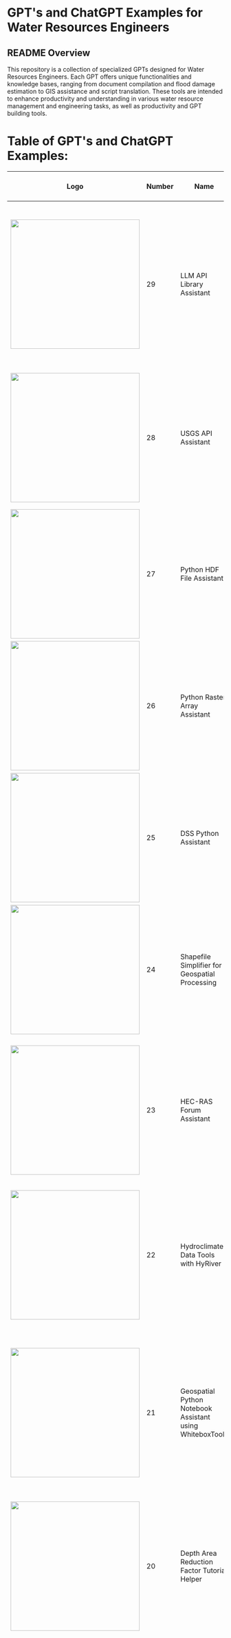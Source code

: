 # GPT's and ChatGPT Examples for Water Resources Engineers

## README Overview
This repository is a collection of specialized GPTs designed for Water Resources Engineers. Each GPT offers unique functionalities and knowledge bases, ranging from document compilation and flood damage estimation to GIS assistance and script translation. These tools are intended to enhance productivity and understanding in various water resource management and engineering tasks, as well as productivity and GPT building tools.

# Table of GPT's and ChatGPT Examples:

| Logo | Number | Name | Description | Read More Link | GPT Link |
|------|--------|------|-------------|----------------|----------|
| <img src="./data/llmaa.png" width="300"> | 29 | LLM API Library Assistant | The LLM API Library Assistant provides tools for interfacing with various large language model APIs. It helps users integrate LLM functionalities into their applications, facilitating tasks such as text generation, summarization, and sentiment analysis. | [Read More](./29_LLM_API_Library_Assistant.md) | [GPT Link](https://chatgpt.com/g/g-5PxwJUJLv-llm-api-python-library-assistant) |
| <img src="./data/usgsaa.png" width="300"> | 28 | USGS API Assistant | This assistant interfaces with various USGS APIs to retrieve and analyze hydrological and geological data. It simplifies accessing datasets such as streamflow records, water quality measurements, and topographic information. | [Read More](./28_USGS_API_Assistant.md) | [GPT Link](https://chatgpt.com/g/g-1R7TUBCwp-usgs-api-assistant) |
| <img src="./data/hdfpa.png" width="300"> | 27 | Python HDF File Assistant | The Python HDF File Assistant facilitates working with HDF5 files, which are commonly used for storing large datasets. It provides functionalities for reading, writing, and querying HDF5 data. | [Read More](./27_Python_HDF_File_Assistant.md) | [GPT Link](https://chatgpt.com/g/g-NGFnf92v8-python-hdf-file-assistant) |
| <img src="./data/praa.png" width="300"> | 26 | Python Raster Array Assistant | This tool assists with the manipulation and analysis of raster data using Python arrays. It supports tasks such as resampling, reclassification, and statistical analysis of raster datasets. | [Read More](./26_Python_Raster_Array_Assistant.md) | [GPT Link](https://chatgpt.com/g/g-BKJnFL5dM-python-raster-array-assistant) |
| <img src="./data/dsspa.png" width="300"> | 25 | DSS Python Assistant | The DSS Python Assistant aids in manipulating and analyzing data stored in the HEC-DSS format, providing Python tools for reading, writing, and visualizing time-series and spatial data. | [Read More](./25_DSS_Python_Assistant.md) | [GPT Link](https://chatgpt.com/g/g-FWpQ5z0f1-dss-python-assistant) |
| <img src="./data/ssgp.png" width="300"> | 24 | Shapefile Simplifier for Geospatial Processing | This assistant focuses on simplifying shapefiles, making them more manageable for geospatial processing tasks. It helps reduce file size and complexity while preserving essential spatial information. | [Read More](./24_Shapefile_Simplifier_for_Geospatial_Processing.md) | [GPT Link](https://chatgpt.com/g/g-R5elOwymd-shapefile-simplifier-for-geospatial-processing) |
| <img src="./data/hrfa.png" width="300"> | 23 | HEC-RAS Forum Assistant | The HEC-RAS Forum Assistant helps users navigate and extract valuable information from HEC-RAS forum discussions, offering solutions to common modeling problems and enhancing the efficiency of using the HEC-RAS software. | [Read More](./23_HEC-RAS_Forum_Assistant.md) | [GPT Link](https://chatgpt.com/g/g-Go2eeZKXw-river-modeling-forum-assistant) |
| <img src="./data/hcdr.png" width="300"> | 22 | Hydroclimate Data Tools with HyRiver | This tool integrates HyRiver, a suite of Python libraries for accessing and analyzing hydroclimate data, providing capabilities for retrieving and processing large-scale climate and hydrological datasets. | [Read More](./22._Hydroclimate_Data_Tools_with_HyRiver.md) | [GPT Link](https://chatgpt.com/g/g-kMw7b9pqj-python-expert-hydroclimate-data-retriever-tools) |
| <img src="./data/gpna_wbt.png" width="300"> | 21 | Geospatial Python Notebook Assistant using WhiteboxTools | This assistant leverages the WhiteboxTools library within a geospatial Python notebook, offering functionalities for terrain analysis, hydrological modeling, and more. It is designed to support geospatial data processing and analysis workflows. | [Read More](./21_Geospatial_Python_Notebook_Assistant_using_WhiteboxTools.md) | [GPT Link](https://chatgpt.com/g/g-fgpBB9Zbm-geospatial-python-notebook-assistant-using-wbt) |
| <img src="./data/darfte.png" width="300"> | 20 | Depth Area Reduction Factor Tutorial Helper | GPT to simplify the tutorial Creating Depth-Area Reduction Curves from Gridded Precipitation Data and provide an alternative to excel plot creation. | [Read More](./20._Depth-Area_Reduction_Curve_Tutorial_Helper.md) | [GPT Link](https://chatgpt.com/g/g-DFItDJe6N-depth-area-reduction-curves-tutorial-helper) |
| | 19 | Free Huggingface Assistants Updated with Llama-3-Instruct and Cohere Command-R Models | With the release of two new Large Language Models (LLMs) that are near GPT-4 level: Llama-3-Instruct and Cohere Command-R, I have updated my free Hugging Face Assistants. These are free versions of ChatGPT's "GPTs" assistants with custom instructions and web search. With the upgrade to models with capabilities and performance comparable to GPT-4, everyone has access to a powerful and free tool for testing and experiencing the latest advancements in LLM technology. | [Multiple GPT Links Inside](./19._Free_Assistants.md) | |
| | 18 | Anthropic's Claude Prompt Examples | Anthropic's Claude Prompt Portfolios feature a selection of highly effective prompts, converted into an invite-only set of GPTs accessible only from this repository. These prompts are tailored to optimize user interaction with GPT+ platforms, enhancing task-specific AI assistance. Each prompt is designed to perform a specific function, ranging from decoding directions to enhancing prose, generating LaTeX code, formulating complex Excel functions, converting data formats, clarifying code, fabricating Python functions, optimizing Python code, and bug fixing. This collection serves as an invaluable tool for users looking to leverage the capabilities of language models for professional tasks. | [Multiple GPT Links Inside](./18_Selection_of_AC_Prompts.md) | |
| | 17 | PDF to Text Conversion and Token Counting Assistant | The PDF to Text Conversion and Token Counting Example facilitates the process of converting PDF documents to text format and counting the number of tokens, using a local environment. This example is particularly useful for preparing large document collections for ingestion by language models such as ChatGPT, Claude and Google Gemini, by analyzing token counts relative to model context window sizes. It supports a variety of document types including governmental and technical manuals, and provides detailed summaries and visualizations of token distribution, assisting users in understanding and managing the text content for better compatibility with AI models. | [ChatGPT Example](./17_Converting_PDF_To_Text_and_Count_Tokens.md) | |
| <img src="./data/wsdsa_logo.png" width="300"> | 16 | Weather Station Daily Summary Assistant | Expert Assistant in GHNCD Weather Station Daily Summaries from AWS Open Data. This GPT is the companion to the GHNCD DSS Comparison Tool script that allows compilation of GHNCD data from AWS and comparison of land based GHNCD stations with DSS gridded precipitation. | [Read More](./16_Weather_Station_Daily_Summary_Assistant.md) | [GPT Link](https://chat.openai.com/g/g-vzcXviTtz-weather-station-daily-summary-assistant) |
| <img src="./data/pnge.png" width="300"> | 15 | Python Notebook GUI Builder | The Python Notebook GUI Builder is a specialized GPT focusing on integrating Tkinter and Tkbootstrap GUIs within Jupyter Notebooks, particularly in a Windows environment using VS Code. The assistant excels in layout design, entry box formatting, and window prioritization, and it communicates in a formal, technical tone. This tool is ideal for those looking to enhance their Jupyter Notebooks with interactive, custom GUI elements, streamlining user input and data presentation. | [Read More](./15_Notebook_GUI_Builder.md) | [GPT](https://chat.openai.com/g/g-TZ19Fr7aK-notebook-gui-builder) |
| <img src="./data/racpae.png" width="300"> | 14 | River Analysis Controller Python API Expert | The River Analysis Controller: Python API Expert was introduced during the February 07 AI in Water Resources Free Webinar hosted by Australian Water School. This is an early, unexplored GPT with access to the pyras library. The intention of this GPT is to create hecrascontroller scripts in python using AI assistance, but has not yet been put to the test! | [Read More](./14_River_Analysis_Controller_Python_API_Expert.md) | [GPT Link](https://chat.openai.com/g/g-IhZ9qC7Gs-river-analysis-controller-python-api-expert) |
| <img src="./data/vrmvh.png" width="300"> | 13 | Virtual River Modeling Vodcast Host | The Virtual River Modeling Vodcast Host, introduced during the February 07 AI in Water Resources Free Webinar by the Australian Water School, is an innovative tool for exploring topics in hydraulic engineering. With access to transcribed episodes of the RAS Solution YouTube Channel, this GPT specializes in responding to queries about past vodcasts and guiding users to specific episodes. Its unique processing of transcripts using Whisper and Mistral-medium technologies ensures intelligent, contextually aware responses. Ideal for delving into detailed discussions on hydraulic modeling, particularly for those seeking insights from the RAS Solution vodcasts. | [Read More](./13_Virtual_River_Modeling_Vodcast_Host.md) | [GPT Link](https://chat.openai.com/g/g-YaMbdBv95-virtual-river-modeling-vodcast-host) |
| <img src="./data/sala_logo.png" width="300"> | 12 | Repo Assistant: Segment Anything Repos | The Repo Assistant: Segment Anything Repos is a specialized tool focused on the FastSAM, Segment-Anything, and Segment-Geospatial repositories. It is designed to assist users in navigating and utilizing these repositories, which are centered around advanced image segmentation technologies. | [Read More](./12_Repo_Assistant_-_Segment_Anything_Repos.md) | [GPT Link](https://chat.openai.com/g/g-NvReGFMYR-repo-assistant-segment-anything-repos) |
| <img src="./data/wraii_logo.png" width="300"> | 11 | Water Resource Python Notebook Assistant | The Water Resource Python Notebook Assistant is a specialist in Python coding for water resources engineering. It assists users in building, refactoring, and debugging Python notebooks, especially in the context of hydrological modeling and analysis. This GPT is an essential tool for water resource engineers and researchers, facilitating the use of Python for complex simulations and data analysis. | [Read More](./11_Water_Resource_Python_Notebook_Assistant.md) | [GPT Link](https://chat.openai.com/g/g-WFn2bkuya-water-resources-python-notebook-assistant) |
| <img src="https://github.com/billk-FM/HEC-Commander/blob/main/misc/HEC-Commander-splash-logo.png" width="300"> | 10 | HEC-Commander Repository Assistant | The HEC-Commander Repository Assistant is an expert in HEC-Commander scripts and markdowns, offering a comprehensive understanding of this suite. It aids users in navigating and utilizing HEC-Commander tools, providing a rich source of documentation and support. This GPT is ideal for engineers and technicians working with hydrologic modeling and analysis, enhancing their ability to leverage HEC-Commander's full potential. | [Read More](./10_HEC-Commander_Repository_Assistant.md) | [GPT Link](https://chat.openai.com/g/g-xznmjo6qb-hec-commander-repository-assistant) |
| <img src="./data/jnpe_logo.png" width="300"> | 09 | Jupyter Notebook Portability Enhancer | The Jupyter Notebook Portability Enhancer makes Jupyter Notebooks more accessible and portable. It generates code cells to handle package installation inside virtual environments, streamlining the setup process. This GPT is invaluable for data scientists and educators who frequently share Jupyter Notebooks, ensuring smooth transitions and functionality across different systems. | [Read More](./09_Jupyter_Notebook_Portability_Enhancer.md) | [GPT Link](https://chat.openai.com/g/g-oazhMdfSF-jupyter-notebook-portability-enhancer) |
| <img src="./data/st_opl_logo.png" width="300"> | 08 | Script Translator: Outline in Plain Language | The Script Translator takes complex scripts and outlines them in plain language, making technical content accessible to a broader audience. It's particularly useful for educators, researchers, and project managers who need to translate technical jargon into understandable terms. Whether you're working with code, research papers, or technical guides, this assistant ensures your material is clear and comprehensible. | [Read More](./08_Script_Translator_-_Outline_in_Plain_Language.md) | [GPT Link](https://chat.openai.com/g/g-WFn2bkuya-water-resource-python-notebook-assistant) |
| <img src="./data/gsdga_logo.jpg" width="300"> | 07 | Gridded Soil Data GIS Assistant | The Gridded Soil Data GIS Assistant is an expert in handling and analyzing spatial soil data. It aids users in processing gridded soil datasets, providing insights into soil composition, properties, and distribution. This GPT is a valuable resource for environmental scientists, agricultural planners, and anyone needing detailed soil information for land management and analysis. | [Read More](./07_Gridded_Soil_Data_GIS_Assistant.md) | [GPT Link](https://chat.openai.com/g/g-6mEgJHzsU-gridded-soil-data-gis-assistant) |
| <img src="./data/vnta_logo.png" width="300"> | 06 | Voice Notes Transcription Assistant | The Voice Notes Transcription Assistant is designed to transcribe and organize voice notes efficiently. It's a valuable tool for professionals and students alike, turning spoken words into written text. This assistant is perfect for meetings, lectures, or any scenario where quick, accurate transcriptions are needed, providing a written record for reference and analysis. | [Read More](./06_Voice_Notes_Transcription_Assistant.md) | [GPT Link](https://chat.openai.com/g/g-oazhMdfSF-jupyter-notebook-portability-enhancer) |
| <img src="./data/gisaa_logo.png" width="300"> | 05 | GIS Autonomous Assistant | This GPT serves as an autonomous assistant for GIS-related tasks, providing expertise in geographic information systems. It helps users understand and utilize GIS tools and data effectively. Whether you're analyzing spatial data, creating maps, or managing GIS databases, this assistant provides knowledgeable support, making complex GIS tasks more approachable and manageable. | [Read More](./05_GIS_Autonomous_Assistant.md) | [GPT Link](https://chat.openai.com/g/g-2mZE2aq07-gis-assistant) |
| <img src="./data/mta_gh_logo.png" width="300"> | 04 | Markdown Text Assistant: GH Flavor | The Markdown Text Assistant is specialized in GitHub Flavored Markdown, helping users to format text, create lists, embed images, and more. It's designed to assist those looking to improve their markdown documents on GitHub, providing guidance on syntax and structure. This GPT is an invaluable resource for creating more readable, professional, and functional GitHub documentation. | [Read More](./04_Markdown_Text_Assistant_-_GH_Flavor.md) | [GPT Link](https://chat.openai.com/g/g-tuwysm1j4-markdown-text-assistant-gh-flavor) |
| <img src="./data/la_lr_logo.png" width="300"> | 03 | Learning Assistant: Leafmap Repository | As the 'Leafmap Examples Expert', this GPT guides users through the Leafmap package, focusing on its examples and functionalities as outlined in the provided GitHub repository and documentation. It serves as an educational tool for those looking to expand their GIS capabilities with Leafmap. This assistant is perfect for users seeking detailed, step-by-step guidance on implementing Leafmap's various features and applications. | [Read More](./03_Learning_Assistant_-_Leafmap_Repository.md) | [GPT Link](https://chat.openai.com/g/g-rcQ2xaKHj-learning-assistant-geospatial-mapping) |
| <img src="./data/sf_ddc_logo.png" width="300"> | 02 | Structure Flooding: Depth Damage Calculator | The Structure Flooding: Depth Damage Calculator is a specialized tool for providing flood depth-damage estimates using HEC-FIA/FEMA Documentation. It assists Water Resource Engineers and Certified Floodplain Managers in estimating flood damage with established methodologies. | [Read More](./02_Structure_Flooding_-_Depth_Damage_Calculator.md) | [GPT Link](https://chat.openai.com/g/g-XZoGRmdOm-structure-flooding-depth-damage-calculator) |
| <img src="./data/kb_cdfr.png" width="300"> | 01 | Knowledge Builder Agent: Compile Docs from Repo | This GPT is designed to create compiled text documents for knowledge retrieval from GitHub projects. It processes GitHub repository archives by extracting, reviewing, and compiling the content. This agent is ideal for users looking to consolidate and simplify their access to repository documentation. It's particularly useful for building custom GPT's with your own documentation, or documentation from a project you are trying to explore and utilize with AI-assisted coding. | [Read More](./01_Knowledge_Builder_Agent_-_Compile_Docs_from_Repo.md) | [GPT Link](https://chat.openai.com/g/g-v0Op0PXqN-knowledge-builder-agent-compile-docs-from-repo) |


